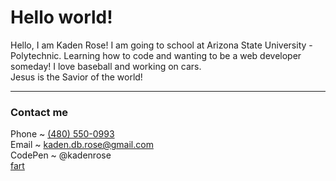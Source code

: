 

<!--
**kadenrose/kadenrose** is a ✨ _special_ ✨ repository because its `README.md` (this file) appears on your GitHub profile.

Here are some ideas to get you started:

- 🔭 I’m currently working on ...
- 🌱 I’m currently learning ...
- 👯 I’m looking to collaborate on ...
- 🤔 I’m looking for help with ...
- 💬 Ask me about ...
- 📫 How to reach me: ...
- 😄 Pronouns: ...
- ⚡ Fun fact: ...
-->
<h1>Hello world!</h1>
<p>Hello, I am Kaden Rose! I am going to school at Arizona State University - Polytechnic. Learning how to code and wanting to be a web developer someday! I love baseball and working on cars.<br> Jesus is the Savior of the world!</p>
<hr>
<h3>Contact me</h3>
<p>Phone ~ <a href="tel:4805500993">(480) 550-0993</a><br>
Email ~ <a href="mailto:kaden.db.rose@gmail.com">kaden.db.rose@gmail.com</a><br>
CodePen ~ @kadenrose<br>
<a href="google.com">fart</a></p>

